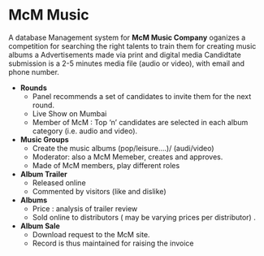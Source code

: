 # McM Music
A database Management system for **McM Music Company** oganizes a competition for searching the right talents to train them for creating music albums a
Advertisements made via print and digital media
Candidtate submission is a 2-5 minutes media file (audio or video), with email and phone number.
* **Rounds**
  - Panel recommends a set of candidates to invite them for the next round. 
  - Live Show on Mumbai
  - Member of McM : Top ‘n’ candidates are selected in each album category (i.e. audio and video).
* **Music Groups**
  - Create the music albums (pop/leisure....)/ (audi/video) 
  - Moderator: also a McM Memeber, creates and approves. 
  -  Made of McM members, play different roles 
* **Album Trailer**
  - Released online 
  - Commented by visitors (like and dislike)
* **Albums**
  - Price : analysis of trailer review 
  - Sold online to distributors ( may be varying prices per distributor) .
* **Album Sale**
  - Download request to the McM site.
  - Record is thus maintained for raising the invoice
